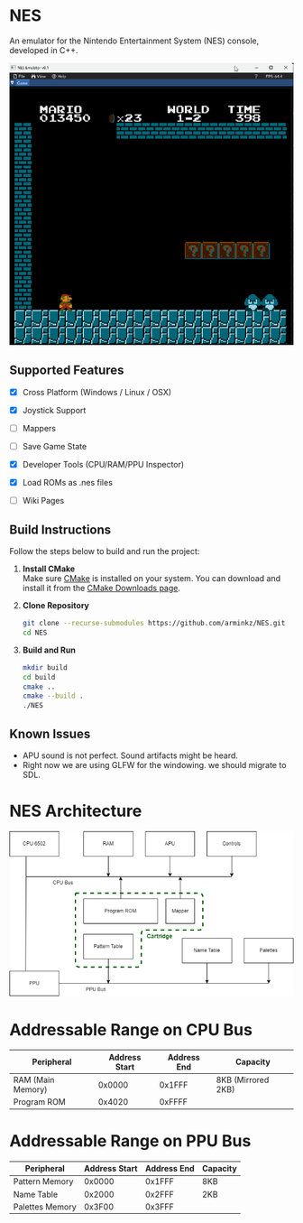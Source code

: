 # NES
An emulator for the Nintendo Entertainment System (NES) console, developed in C++.

![NES Demo](doc/nes_demo.gif?raw=true "NES Emulator")


## Supported Features

- [X] Cross Platform (Windows / Linux / OSX)
- [X] Joystick Support
- [ ] Mappers
- [ ] Save Game State
- [X] Developer Tools (CPU/RAM/PPU Inspector)
- [X] Load ROMs as .nes files
- [ ] Wiki Pages


## Build Instructions

Follow the steps below to build and run the project:

1. **Install CMake**  
    Make sure [CMake](https://cmake.org/) is installed on your system. You can download and install it from the [CMake Downloads page](https://cmake.org/download/).

2. **Clone Repository**
    ```bash
    git clone --recurse-submodules https://github.com/arminkz/NES.git
    cd NES
    ```

4. **Build and Run**
    ```bash
    mkdir build
    cd build
    cmake ..
    cmake --build .
    ./NES
    ```


## Known Issues

- APU sound is not perfect. Sound artifacts might be heard.
- Right now we are using GLFW for the windowing. we should migrate to SDL.




# NES Architecture

![NES Architecture Diagram](doc/nes_overview.png?raw=true "NES Architecture")



# Addressable Range on CPU Bus

| Peripheral        | Address Start | Address End | Capacity           |
|-------------------|---------------|-------------|--------------------|
| RAM (Main Memory) | 0x0000        | 0x1FFF      | 8KB (Mirrored 2KB) |
| Program ROM       | 0x4020        | 0xFFFF      |                    |

<!-- | Row 2, Col 1 | Row 2, Col 2 | Row 2, Col 3 |
| Row 3, Col 1 | Row 3, Col 2 | Row 3, Col 3 | -->




# Addressable Range on PPU Bus

| Peripheral        | Address Start | Address End | Capacity           |
|-------------------|---------------|-------------|--------------------|
| Pattern Memory    | 0x0000        | 0x1FFF      | 8KB                |
| Name Table        | 0x2000        | 0x2FFF      | 2KB                |
| Palettes Memory   | 0x3F00        | 0x3FFF      |                    |